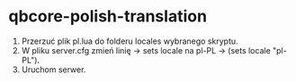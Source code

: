 # qbcore-polish-translation

1) Przerzuć plik pl.lua do folderu locales wybranego skryptu.
2) W pliku server.cfg zmień linię -> sets locale na pl-PL -> (sets locale "pl-PL").
3) Uruchom serwer.
